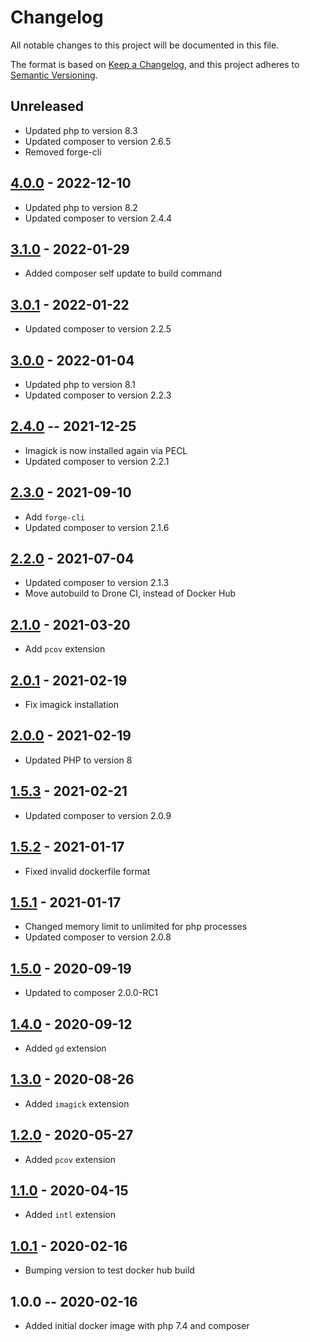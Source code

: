 # Changelog
All notable changes to this project will be documented in this file.

The format is based on [Keep a Changelog](https://keepachangelog.com/en/1.0.0/),
and this project adheres to [Semantic Versioning](https://semver.org/spec/v2.0.0.html).

## Unreleased
- Updated php to version 8.3
- Updated composer to version 2.6.5
- Removed forge-cli

## [4.0.0] - 2022-12-10
- Updated php to version 8.2
- Updated composer to version 2.4.4

## [3.1.0] - 2022-01-29
- Added composer self update to build command

## [3.0.1] - 2022-01-22
- Updated composer to version 2.2.5

## [3.0.0] - 2022-01-04
- Updated php to version 8.1
- Updated composer to version 2.2.3

## [2.4.0] -- 2021-12-25
- Imagick is now installed again via PECL
- Updated composer to version 2.2.1

## [2.3.0] - 2021-09-10
- Add `forge-cli`
- Updated composer to version 2.1.6

## [2.2.0] - 2021-07-04
- Updated composer to version 2.1.3
- Move autobuild to Drone CI, instead of Docker Hub

## [2.1.0] - 2021-03-20
- Add `pcov` extension

## [2.0.1] - 2021-02-19
- Fix imagick installation

## [2.0.0] - 2021-02-19
- Updated PHP to version 8

## [1.5.3] - 2021-02-21
- Updated composer to version 2.0.9

## [1.5.2] - 2021-01-17
- Fixed invalid dockerfile format

## [1.5.1] - 2021-01-17
- Changed memory limit to unlimited for php processes
- Updated composer to version 2.0.8

## [1.5.0] - 2020-09-19
- Updated to composer 2.0.0-RC1

## [1.4.0] - 2020-09-12
- Added `gd` extension

## [1.3.0] - 2020-08-26
- Added `imagick` extension

## [1.2.0] - 2020-05-27
- Added `pcov` extension

## [1.1.0] - 2020-04-15
- Added `intl` extension

## [1.0.1] - 2020-02-16
- Bumping version to test docker hub build

## 1.0.0 -- 2020-02-16
- Added initial docker image with php 7.4 and composer

[4.0.0]: https://github.com/jkniest/docker-testing-php/compare/3.1.0...4.0.0
[3.1.0]: https://github.com/jkniest/docker-testing-php/compare/3.0.1...3.1.0
[3.0.1]: https://github.com/jkniest/docker-testing-php/compare/3.0.0...3.0.1
[3.0.0]: https://github.com/jkniest/docker-testing-php/compare/2.4.0...3.0.0
[2.4.0]: https://github.com/jkniest/docker-testing-php/compare/2.3.0...2.4.0
[2.3.0]: https://github.com/jkniest/docker-testing-php/compare/2.2.0...2.3.0
[2.2.0]: https://github.com/jkniest/docker-testing-php/compare/2.1.0...2.2.0
[2.1.0]: https://github.com/jkniest/docker-testing-php/compare/2.0.1...2.1.0
[2.0.1]: https://github.com/jkniest/docker-testing-php/compare/2.0.0...2.0.1
[2.0.0]: https://github.com/jkniest/docker-testing-php/compare/1.5.3...2.0.0
[1.5.3]: https://github.com/jkniest/docker-testing-php/compare/1.5.2...1.5.3
[1.5.2]: https://github.com/jkniest/docker-testing-php/compare/1.5.1...1.5.2
[1.5.1]: https://github.com/jkniest/docker-testing-php/compare/1.5.0...1.5.1
[1.5.0]: https://github.com/jkniest/docker-testing-php/compare/1.4.0...1.5.0
[1.4.0]: https://github.com/jkniest/docker-testing-php/compare/1.3.0...1.4.0
[1.3.0]: https://github.com/jkniest/docker-testing-php/compare/1.2.0...1.3.0
[1.2.0]: https://github.com/jkniest/docker-testing-php/compare/1.1.0...1.2.0
[1.1.0]: https://github.com/jkniest/docker-testing-php/compare/1.0.1...1.1.0
[1.0.1]: https://github.com/jkniest/docker-testing-php/compare/1.0.0...1.0.1